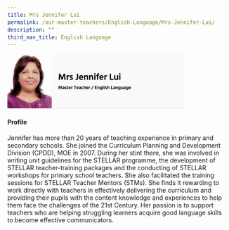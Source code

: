 ```yaml
---
title: Mrs Jennifer Lui
permalink: /our-master-teachers/English-Language/Mrs-Jennifer-Lui/
description: ""
third_nav_title: English Language
---
```

<img src="/images/mt5.png" style="width:80%">

#### Profile

Jennifer has more than 20 years of teaching experience in primary and secondary schools. She joined the Curriculum Planning and Development Division (CPDD), MOE in 2007. During her stint there, she was involved in writing unit guidelines for the STELLAR programme, the development of STELLAR teacher-training packages and the conducting of STELLAR workshops for primary school teachers. She also facilitated the training sessions for STELLAR Teacher Mentors (STMs). She finds it rewarding to work directly with teachers in effectively delivering the curriculum and providing their pupils with the content knowledge and experiences to help them face the challenges of the 21st Century. Her passion is to support teachers who are helping struggling learners acquire good language skills to become effective communicators.
